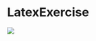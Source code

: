 # LatexExercise

<img src="https://latex.codecogs.com/svg.latex?y=$\sigma_{creditLimit>5000\wedge country='France'}\rho_{rep/salesRepEmployeeNumber}(customers)$"/>
